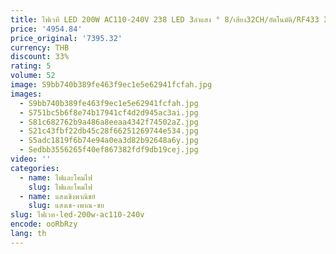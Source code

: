 ```yaml
---
title: ไฟเวที LED 200W AC110-240V 238 LED 3ลำแสง ° 8/เสียง32CH/อัตโนมัติ/RF433 IP20โลหะ-เหมาะสำหรับการแสดงบนเวที
price: '4954.84'
price_original: '7395.32'
currency: THB
discount: 33%
rating: 5
volume: 52
image: S9bb740b389fe463f9ec1e5e62941fcfah.jpg
images:
  - S9bb740b389fe463f9ec1e5e62941fcfah.jpg
  - S751bc5b6f8e74b17941cf4d2d945ac3ai.jpg
  - S81c682762b9a486a8eeaa4342f74502aZ.jpg
  - S21c43fbf22db45c28f66251269744e534.jpg
  - S5adc1819f6b74e94a0ea3d82b92648a6y.jpg
  - Sedbb3556265f40ef867382fdf9db19cej.jpg
video: ''
categories:
  - name: ไฟและโคมไฟ
    slug: ไฟและโคมไฟ
  - name: แสงเชิงพาณิชย์
    slug: แสงเช-งพาณ-ชย
slug: ไฟเวท-led-200w-ac110-240v
encode: ooRbRzy
lang: th
---
```

  